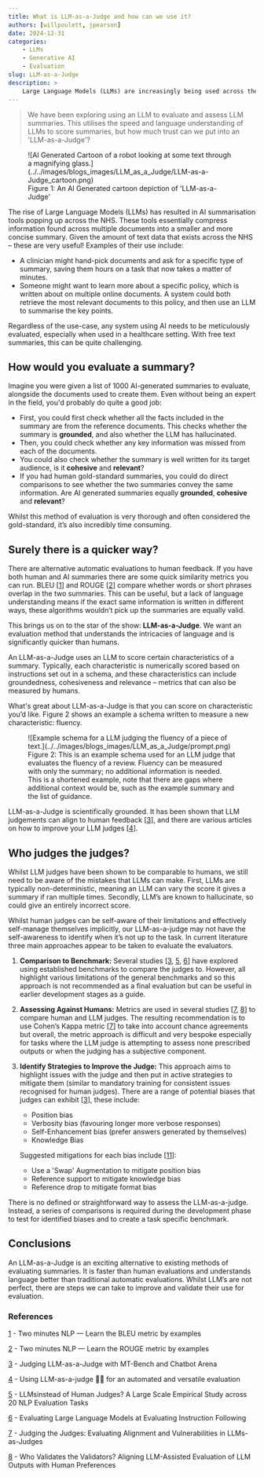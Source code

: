```yaml
---
title: What is LLM-as-a-Judge and how can we use it?
authors: [willpoulett, jpearson]
date: 2024-12-31
categories: 
    - LLMs
    - Generative AI
    - Evaluation
slug: LLM-as-a-Judge
description: >
    Large Language Models (LLMs) are increasingly being used across the NHS, particularly as summarisation tools. This article explores how we can evaluate the use of these LLMs? And on top of that, can we even use LLMs to aid evaluation? 
---
```


> We have been exploring using an LLM to evaluate and assess LLM summaries. This utilises the speed and language understanding of LLMs to score summaries, but how much trust can we put into an 'LLM-as-a-Judge'?

<!-- more -->

<figure class="inline end" markdown>
![AI Generated Cartoon of a robot looking at some text through a magnifying glass.](../../images/blogs_images/LLM_as_a_Judge/LLM-as-a-Judge_cartoon.png)
<figcaption>Figure 1: An AI Generated cartoon depiction of 'LLM-as-a-Judge'</a></figcaption>
</figure>

The rise of Large Language Models (LLMs) has resulted in AI summarisation tools popping up across the NHS. These tools essentially compress information found across multiple documents into a smaller and more concise summary. Given the amount of text data that exists across the NHS – these are very useful! Examples of their use include:

- A clinician might hand-pick documents and ask for a specific type of summary, saving them hours on a task that now takes a matter of minutes.
- Someone might want to learn more about a specific policy, which is written about on multiple online documents. A system could both retrieve the most relevant documents to this policy, and then use an LLM to summarise the key points.

Regardless of the use-case, any system using AI needs to be meticulously evaluated, especially when used in a healthcare setting. With free text summaries, this can be quite challenging.

## How would you evaluate a summary?

Imagine you were given a list of 1000 AI-generated summaries to evaluate, alongside the documents used to create them. Even without being an expert in the field, you'd probably do quite a good job:

- First, you could first check whether all the facts included in the summary are from the reference documents. This checks whether the summary is **grounded**, and also whether the LLM has hallucinated.
- Then, you could check whether any key information was missed from each of the documents.
- You could also check whether the summary is well written for its target audience, is it **cohesive** and **relevant**?
- If you had human gold-standard summaries, you could do direct comparisons to see whether the two summaries convey the same information. Are AI generated summaries equally **grounded**, **cohesive** and **relevant**?

Whilst this method of evaluation is very thorough and often considered the gold-standard, it’s also incredibly time consuming.

## Surely there is a quicker way?

There are alternative automatic evaluations to human feedback. If you have both human and AI summaries there are some quick similarity metrics you can run. BLEU [[1](https://medium.com/nlplanet/two-minutes-nlp-learn-the-bleu-metric-by-examples-df015ca73a86)] and ROUGE [[2](https://medium.com/nlplanet/two-minutes-nlp-learn-the-rouge-metric-by-examples-f179cc285499)] compare whether words or short phrases overlap in the two summaries. This can be useful, but a lack of language understanding means if the exact same information is written in different ways, these algorithms wouldn’t pick up the summaries are equally valid.

This brings us on to the star of the show: **LLM-as-a-Judge**. We want an evaluation method that understands the intricacies of language and is significantly quicker than humans.

An LLM-as-a-Judge uses an LLM to score certain characteristics of a summary. Typically, each characteristic is numerically scored based on instructions set out in a schema, and these characteristics can include groundedness, cohesiveness and relevance – metrics that can also be measured by humans.

What's great about LLM-as-a-Judge is that you can score on characteristic you’d like. Figure 2 shows an example a schema written to measure a new characteristic: fluency.

<figure markdown>
![Example schema for a LLM judging the fluency of a piece of text.](../../images/blogs_images/LLM_as_a_Judge/prompt.png)
<figcaption>Figure 2: This is an example schema used for an LLM judge that evaluates the fluency of a review. Fluency can be measured with only the summary; no additional information is needed. This is a shortened example, note that there are gaps where additional context would be, such as the example summary and the list of guidance.  </figcaption>
</figure>

LLM-as-a-Judge is scientifically grounded. It has been shown that LLM judgements can align to human feedback [[3](https://arxiv.org/abs/2306.05685)], and there are various articles on how to improve your LLM judges [[4](https://huggingface.co/learn/cookbook/llm_judge)].

## Who judges the judges?

Whilst LLM judges have been shown to be comparable to humans, we still need to be aware of the mistakes that LLMs can make. First, LLMs are typically non-deterministic, meaning an LLM can vary the score it gives a summary if ran multiple times. Secondly, LLM’s are known to hallucinate, so could give an entirely incorrect score.

Whilst human judges can be self-aware of their limitations and effectively self-manage themselves implicitly, our LLM-as-a-judge may not have the self-awareness to identify when it’s not up to the task. In current literature three main approaches appear to be taken to evaluate the evaluators.

1. **Comparison to Benchmark:** Several studies [[3](https://arxiv.org/pdf/2306.05685), [5](https://arxiv.org/pdf/2406.18403), [6](https://arxiv.org/pdf/2310.07641)] have explored using established benchmarks to compare the judges to.  However, all highlight various limitations of the general benchmarks and so this approach is not recommended as a final evaluation but can be useful in earlier development stages as a guide.

2. **Assessing Against Humans:** Metrics are used in several studies [[7](https://arxiv.org/pdf/2406.12624v1), [8](https://arxiv.org/pdf/2404.12272)] to compare human and LLM judges. The resulting recommendation is to use Cohen’s Kappa metric [[7](https://arxiv.org/pdf/2406.12624v1)] to take into account chance agreements but overall, the metric approach is difficult and very bespoke especially for tasks where the LLM judge is attempting to assess none prescribed outputs or when the judging has a subjective component.

3. **Identify Strategies to Improve the Judge:** This approach aims to highlight issues with the judge and then put in active strategies to mitigate them (similar to mandatory training for consistent issues recognised for human judges). There are a range of potential biases that judges can exhibit [[3](https://arxiv.org/pdf/2306.05685)], these include:

    - Position bias
    - Verbosity bias (favouring longer more verbose responses)
    - Self-Enhancement bias (prefer answers generated by themselves)
    - Knowledge Bias

    Suggested mitigations for each bias include [[11](https://arxiv.org/pdf/2310.17631)]:

    - Use a 'Swap' Augmentation to mitigate position bias
    - Reference support to mitigate knowledge bias
    - Reference drop to mitigate format bias

There is no defined or straightforward way to assess the LLM-as-a-judge. Instead, a series of comparisons is required during the development phase to test for identified biases and to create a task specific benchmark.

## Conclusions

An LLM-as-a-Judge is an exciting alternative to existing methods of evaluating summaries. It is faster than human evaluations and understands language better than traditional automatic evaluations. Whilst LLM’s are not perfect, there are steps we can take to improve and validate their use for evaluation.

### References

[1](https://medium.com/nlplanet/two-minutes-nlp-learn-the-bleu-metric-by-examples-df015ca73a86) - Two minutes NLP — Learn the BLEU metric by examples

[2](https://medium.com/nlplanet/two-minutes-nlp-learn-the-rouge-metric-by-examples-f179cc285499) - Two minutes NLP — Learn the ROUGE metric by examples

[3](https://arxiv.org/abs/2306.05685) - Judging LLM-as-a-Judge with MT-Bench and Chatbot Arena

[4](https://huggingface.co/learn/cookbook/llm_judge) - Using LLM-as-a-judge 🧑‍⚖️ for an automated and versatile evaluation

[5](https://arxiv.org/pdf/2406.18403) - LLMsinstead of Human Judges? A Large Scale Empirical Study across 20 NLP Evaluation Tasks

[6](https://arxiv.org/pdf/2310.07641) - Evaluating Large Language Models at Evaluating Instruction Following

[7](https://arxiv.org/pdf/2406.12624v1) - Judging the Judges: Evaluating Alignment and Vulnerabilities in LLMs-as-Judges

[8](https://arxiv.org/pdf/2404.12272) - Who Validates the Validators? Aligning LLM-Assisted Evaluation of LLM Outputs with Human Preferences 
